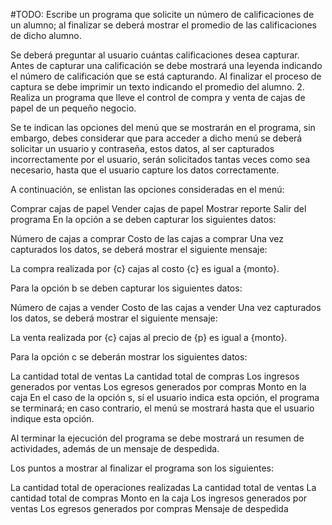 #TODO: 
Escribe un programa que solicite un número de calificaciones de un alumno; al finalizar se deberá mostrar el promedio de las calificaciones de dicho alumno. 

Se deberá preguntar al usuario cuántas calificaciones desea capturar. 
Antes de capturar una calificación se debe mostrará una leyenda indicando el número de calificación que se está capturando. 
Al finalizar el proceso de captura se debe imprimir un texto indicando el promedio del alumno. 
2. Realiza un programa que lleve el control de compra y venta de cajas de papel de un pequeño negocio. 

Se te indican las opciones del menú que se mostrarán en el programa, sin embargo, debes considerar que para acceder a dicho menú se deberá solicitar un usuario y contraseña, estos datos, al ser capturados incorrectamente por el usuario, serán solicitados tantas veces como sea necesario, hasta que el usuario capture los datos correctamente. 
 
A continuación, se enlistan las opciones consideradas en el menú: 

Comprar cajas de papel 
Vender cajas de papel 
Mostrar reporte 
Salir del programa 
En la opción a se deben capturar los siguientes datos: 

Número de cajas a comprar 
Costo de las cajas a comprar 
Una vez capturados los datos, se deberá mostrar el siguiente mensaje: 

La compra realizada por {c} cajas al costo {c} es igual a {monto}. 
 
Para la opción b se deben capturar los siguientes datos: 

Número de cajas a vender 
Costo de las cajas a vender 
Una vez capturados los datos, se deberá mostrar el siguiente mensaje: 

La venta realizada por {c} cajas al precio de {p} es igual a {monto}. 
 
Para la opción c se deberán mostrar los siguientes datos: 

La cantidad total de ventas 
La cantidad total de compras 
Los ingresos generados por ventas 
Los egresos generados por compras 
Monto en la caja 
En el caso de la opción s, sí el usuario indica esta opción, el programa se terminará; en caso contrario, el menú se mostrará hasta que el usuario indique esta opción. 
 
Al terminar la ejecución del programa se debe mostrará un resumen de actividades, además de un mensaje de despedida.  

Los puntos a mostrar al finalizar el programa son los siguientes: 

La cantidad total de operaciones realizadas 
La cantidad total de ventas 
La cantidad total de compras 
Monto en la caja 
Los ingresos generados por ventas 
Los egresos generados por compras 
Mensaje de despedida 